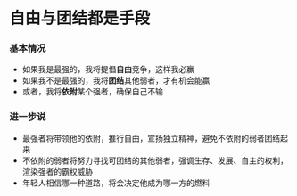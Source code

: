 # 自由与团结都是手段

### 基本情况
- 如果我是最强的，我将提倡**自由**竞争，这样我必赢
- 如果我不是最强的，我将**团结**其他弱者，才有机会能赢
- 或者，我将**依附**某个强者，确保自己不输

### 进一步说
- 最强者将带领他的依附，推行自由，宣扬独立精神，避免不依附的弱者团结起来
- 不依附的弱者将努力寻找可团结的其他弱者，强调生存、发展、自主的权利，渲染强者的霸权威胁
- 年轻人相信哪一种道路，将会决定他成为哪一方的燃料
